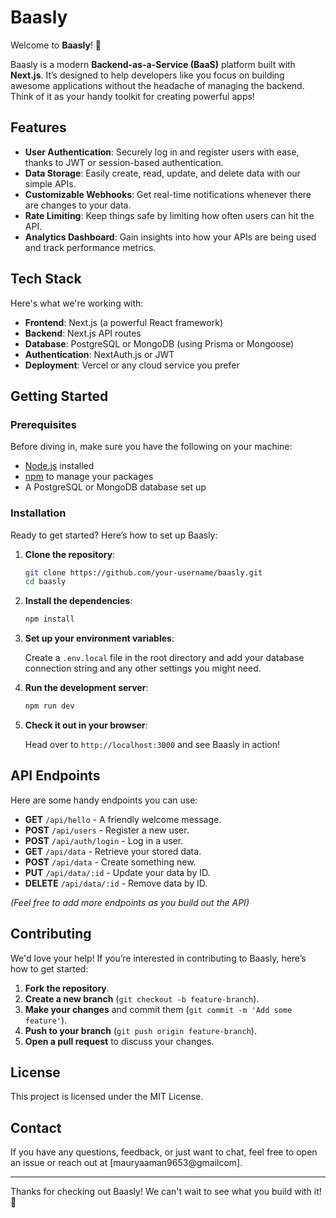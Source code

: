 # Baasly

Welcome to **Baasly**! 🎉

Baasly is a modern **Backend-as-a-Service (BaaS)** platform built with **Next.js**. It’s designed to help developers like you focus on building awesome applications without the headache of managing the backend. Think of it as your handy toolkit for creating powerful apps!

## Features

- **User Authentication**: Securely log in and register users with ease, thanks to JWT or session-based authentication.
- **Data Storage**: Easily create, read, update, and delete data with our simple APIs.
- **Customizable Webhooks**: Get real-time notifications whenever there are changes to your data.
- **Rate Limiting**: Keep things safe by limiting how often users can hit the API.
- **Analytics Dashboard**: Gain insights into how your APIs are being used and track performance metrics.

## Tech Stack

Here's what we're working with:

- **Frontend**: Next.js (a powerful React framework)
- **Backend**: Next.js API routes
- **Database**: PostgreSQL or MongoDB (using Prisma or Mongoose)
- **Authentication**: NextAuth.js or JWT
- **Deployment**: Vercel or any cloud service you prefer

## Getting Started

### Prerequisites

Before diving in, make sure you have the following on your machine:

- [Node.js](https://nodejs.org/) installed
- [npm](https://www.npmjs.com/) to manage your packages
- A PostgreSQL or MongoDB database set up

### Installation

Ready to get started? Here’s how to set up Baasly:

1. **Clone the repository**:

    ```bash
    git clone https://github.com/your-username/baasly.git
    cd baasly
    ```

2. **Install the dependencies**:

    ```bash
    npm install
    ```

3. **Set up your environment variables**:

   Create a `.env.local` file in the root directory and add your database connection string and any other settings you might need.

4. **Run the development server**:

    ```bash
    npm run dev
    ```

5. **Check it out in your browser**:

   Head over to `http://localhost:3000` and see Baasly in action!

## API Endpoints

Here are some handy endpoints you can use:

- **GET** `/api/hello` - A friendly welcome message.
- **POST** `/api/users` - Register a new user.
- **POST** `/api/auth/login` - Log in a user.
- **GET** `/api/data` - Retrieve your stored data.
- **POST** `/api/data` - Create something new.
- **PUT** `/api/data/:id` - Update your data by ID.
- **DELETE** `/api/data/:id` - Remove data by ID.

_(Feel free to add more endpoints as you build out the API)_

## Contributing

We'd love your help! If you’re interested in contributing to Baasly, here’s how to get started:

1. **Fork the repository**.
2. **Create a new branch** (`git checkout -b feature-branch`).
3. **Make your changes** and commit them (`git commit -m 'Add some feature'`).
4. **Push to your branch** (`git push origin feature-branch`).
5. **Open a pull request** to discuss your changes.

## License

This project is licensed under the MIT License.

## Contact

If you have any questions, feedback, or just want to chat, feel free to open an issue or reach out at [mauryaaman9653@gmailcom].

---

Thanks for checking out Baasly! We can't wait to see what you build with it! 🚀
